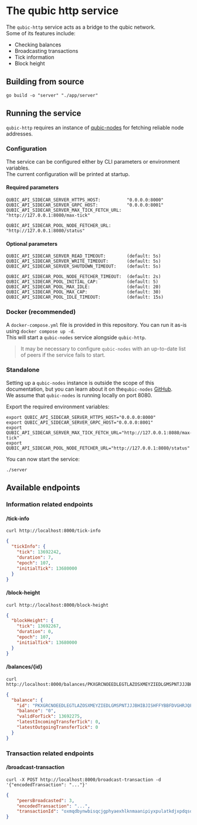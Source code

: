 # The qubic http service

The `qubic-http` service acts as a bridge to the qubic network.  
Some of its features include:
- Checking balances
- Broadcasting transactions
- Tick information
- Block height


## Building from source

```shell
go build -o "server" "./app/server"
```

## Running the service

`qubic-http` requires an instance of [qubic-nodes](https://github.com/qubic/go-qubic-nodes) for fetching reliable node addresses.

### Configuration

The service can be configured either by CLI parameters or environment variables.  
The current configuration will be printed at startup.

#### Required parameters

```shell
QUBIC_API_SIDECAR_SERVER_HTTPS_HOST:          "0.0.0.0:8000"
QUBIC_API_SIDECAR_SERVER_GRPC_HOST:           "0.0.0.0:8001"
QUBIC_API_SIDECAR_SERVER_MAX_TICK_FETCH_URL:  "http://127.0.0.1:8080/max-tick"

QUBIC_API_SIDECAR_POOL_NODE_FETCHER_URL:      "http://127.0.0.1:8080/status"
```

#### Optional parameters
```shell
QUBIC_API_SIDECAR_SERVER_READ_TIMEOUT:        (default: 5s)
QUBIC_API_SIDECAR_SERVER_WRITE_TIMEOUT:       (default: 5s)
QUBIC_API_SIDECAR_SERVER_SHUTDOWN_TIMEOUT:    (default: 5s)

QUBIC_API_SIDECAR_POOL_NODE_FETCHER_TIMEOUT:  (default: 2s)
QUBIC_API_SIDECAR_POOL_INITIAL_CAP:           (default: 5)
QUBIC_API_SIDECAR_POOL_MAX_IDLE:              (default: 20)
QUBIC_API_SIDECAR_POOL_MAX_CAP:               (default: 30)
QUBIC_API_SIDECAR_POOL_IDLE_TIMEOUT:          (default: 15s)
```

### Docker (recommended)
A `docker-compose.yml` file is provided in this repository. You can run it as-is using `docker compose up -d`.  
This will start a `qubic-nodes` service alongside `qubic-http`.
> It may be necessary to configure `qubic-nodes` with an up-to-date list of peers if the service fails to start.

### Standalone
Setting up a `qubic-nodes` instance is outside the scope of this documentation, but you can learn about it on the`qubic-nodes` [GitHub](https://github.com/qubic/go-qubic-nodes).  
We assume that `qubic-nodes` is running locally on port 8080.  

Export the required environment variables:
```shell
export QUBIC_API_SIDECAR_SERVER_HTTPS_HOST="0.0.0.0:8000"
export QUBIC_API_SIDECAR_SERVER_GRPC_HOST="0.0.0.0:8001"
export QUBIC_API_SIDECAR_SERVER_MAX_TICK_FETCH_URL="http://127.0.0.1:8080/max-tick"
export QUBIC_API_SIDECAR_POOL_NODE_FETCHER_URL="http://127.0.0.1:8080/status"
```
You can now start the service:
```shell
./server
```


## Available endpoints

### Information related endpoints

#### /tick-info

```shell
curl http://localhost:8000/tick-info
```
```json
{
  "tickInfo": {
    "tick": 13692242,
    "duration": 7,
    "epoch": 107,
    "initialTick": 13680000
  }
}
```

#### /block-height

```shell
curl http://localhost:8000/block-height
```
```json
{
  "blockHeight": {
    "tick": 13692267,
    "duration": 0,
    "epoch": 107,
    "initialTick": 13680000
  }
}
```

#### /balances/{id}

```shell
curl http://localhost:8000/balances/PKXGRCNOEEDLEGTLAZOSXMEYZIEDLGMSPNTJJJBHIBJISHFFYBBFDVGHRJQF
```
```json
{
  "balance": {
    "id": "PKXGRCNOEEDLEGTLAZOSXMEYZIEDLGMSPNTJJJBHIBJISHFFYBBFDVGHRJQF",
    "balance": "0",
    "validForTick": 13692275,
    "latestIncomingTransferTick": 0,
    "latestOutgoingTransferTick": 0
  }
}
```

### Transaction related endpoints

#### /broadcast-transaction

```shell
curl -X POST http://localhost:8000/broadcast-transaction -d '{"encodedTransaction": "..."}'
```
```json
{
    "peersBroadcasted": 3,
    "encodedTransaction": "...",
    "transactionId": "oxmqdbynwbisqcjgphyaexhlknmaanipiyxpulatkdjxpdqsqtiovjhcxqkd"
}
```